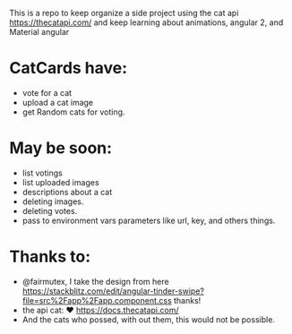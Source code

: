 
This is a repo to keep organize a side project using the cat api https://thecatapi.com/ and keep learning about animations, angular 2, and Material angular 

CatCards have:
==========

- vote for a cat
- upload a cat image
- get Random cats for voting.

May be soon:
==========

- list votings
- list uploaded images
- descriptions about a cat 
- deleting images.
- deleting votes.
- pass to environment vars parameters like url, key, and others things.


Thanks to:
==========

 - @fairmutex, I take the design from here 
https://stackblitz.com/edit/angular-tinder-swipe?file=src%2Fapp%2Fapp.component.css thanks!
 - the api cat: ♥ https://docs.thecatapi.com/
 - And the cats who possed, with out them, this would not be possible.

